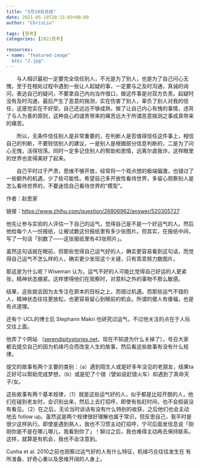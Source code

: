 ```yaml
---
title: "5月18日总结"
date: 2021-05-18T20:15:03+08:00
author: "ChrisLiu"

tags: [思考]
categories: [2021思考]

resources:
- name: "featured-image"
  src: "2.jpg"
---
```


<!--more-->	

　　与人相识最初一定要完全信任别人，不光是为了别人，也是为了自己问心无愧，至于在相处过程中遇到一些让人起疑的事，一定要与之及时沟通，真诚的询问，表达自己的疑问，不要拿自己内向当作借口，做这件事是对双方负责。起疑时没有及时沟通，最后产生了恶意的揣测，实在伤害了别人，辜负了别人对我的信任，这感觉实在不好受。自己还远远不够成熟，做了让自己内心有愧的事情，违背了与人为善的原则，这种良心的谴责带来的痛苦远大于所谓恶意揣测之事成真带来的痛苦。

　　所以，无条件信任别人是非常重要的，在判断人是否值得信任这件事上，相信自己的判断，不要轻信别人的建议，一是别人是根据部分信息判断的，二是为了问心无愧，活得坦荡。同时一定多记住别人的帮助和恩情，远离尔虞我诈，这样眼里的世界也变得美好了起来。

　　自己平时过于严肃，思维不够开放，经常将一个观点想的极端偏激，也错过了一些额外的机遇，少了些可能性。希望自己多开放性看待世界，多留心观察别人是怎么看待世界的，不要迷信自己看待世界的“模型”。



作者：赵思家

链接：https://www.zhihu.com/question/26806962/answer/520305727

他先让参与实验的人评估一下自己的运气，觉得自己是不是一个好运气的人。然后他给每个人一份报纸，让被试数这份报纸里有多少张图片。但其实，在报纸中间，写了一句话「别数了——这张报纸里有43张照片」。

虽然这句话就在眼前，但那些觉得自己运气好的人，确实更容易看到这句话，而觉得自己运气不怎么样的人，确实更少发现这个关键，只有乖乖努力数图片。

那这是为什么呢？Wiseman 认为，运气不好的人可能比觉得自己好运的人更紧张，精神状态绷紧。这样使得他们在观察时，对意料之外的事物不那么敏感。

结果，这些就会因为太专注在原本的目标之上，而错过机遇。而那些运气不错的人，精神状态往往更放松，也更容易留心到眼前的机会。所谓的傻人有傻福，也是有点道理。



还有个 UCL的博士后 Stephann Makri 也研究过运气，不过他关注的点在于人际交往上面。

他弄了个网站 （[serendipitystories.net](https://link.zhihu.com/?target=http%3A//serendipitystories.net/)，现在不知道为什么关掉了），号召大家都去提交自己的因为机缘巧合而改变人生的故事，然后看这些故事有没有什么规律。

提交的故事有两个主要的类别：（a）遇到陌生人或是好多年没见的老朋友，结果ta正好可以帮助完成梦想，（b）或是犯了个错（譬如说赶错火车）却遇到了真命天子/女。

这些故事有两个基本规律，（1）就是这些运气好的人，似乎都是比较开朗的人，他们在碰到老友时，会识别出来，然后上去打招呼，即使有些赶时间，也不会假装没有看见。（2）在之后，无论当时谈话有没有什么特别的收获，之后他们也会主动地去 follow up。虽然这是两个规律很好理解也属于常识，但反思自己，我平时是很少这样执行。即使是遇到熟人，我也不习惯主动打招呼，宁可后面发信息说「刚刚你是不是在哪儿哪儿，我看到你了」！聊过之后，我也难得主动再去保持联系。这样，就算是有机会，我也不会注意到。

Cunha et al. 2010之前也观察过运气好的人有什么特征，机缘巧合往往发生在 有所准备、好奇心重以及思维开阔的人身上。